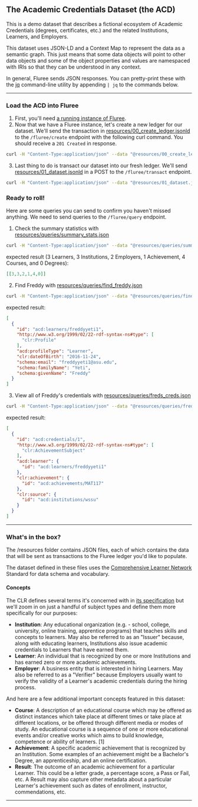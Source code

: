 ## The Academic Credentials Dataset (the ACD)

This is a demo dataset that describes a fictional ecosystem of Academic Credentials (degrees, certificates, etc.) and the related Institutions, Learners, and Employers.

This dataset uses JSON-LD and a Context Map to represent the data as a semantic graph. This just means that some data objects will point to other data objects and some of the object properties and values are namespaced with IRIs so that they can be understood in any context.

In general, Fluree sends JSON responses. You can pretty-print these with the [jq](https://www.baeldung.com/linux/jq-command-json) command-line utility by appending `| jq` to the commands below.

___

### Load the ACD into Fluree
1. First, you'll need [a running instance of Fluree](https://next.developers.flur.ee/docs/learn/tutorial/introduction/#running-fluree).
2. Now that we have a Fluree instance, let's create a new ledger for our dataset. We'll send the transaction in [resources/00_create_ledger.jsonld](resources/00_create_ledger.jsonld) to the `/fluree/create` endpoint with the following curl command. You should receive a `201 Created` in response.

```sh
curl -H "Content-Type:application/json" --data "@resources/00_create_ledger.jsonld" localhost:58090/fluree/create
```

3. Last thing to do is transact our dataset into our fresh ledger. We'll send [resources/01_dataset.jsonld](resources/01_dataset.jsonld) in a  POST to the `/fluree/transact` endpoint.

```sh
curl -H "Content-Type:application/json" --data "@resources/01_dataset.jsonld" localhost:58090/fluree/transact
```

### Ready to roll!

Here are some queries you can send to confirm you haven't missed anything. We need to send queries to the `/fluree/query` endpoint.

1. Check the summary statistics with [resources/queries/summary_stats.json](resources/queries/summary_stats.json)

```sh
curl -H "Content-Type:application/json" --data "@resources/queries/summary_stats.json" localhost:58090/fluree/query
``` 

  expected result (3 Learners, 3 Institutions, 2 Employers, 1 Achievement, 4 Courses, and 0 Degrees):


```json
[[3,3,2,1,4,0]]
```

2. Find Freddy with [resources/queries/find_freddy.json](resources/queries/find_freddy.json)

```sh
curl -H "Content-Type:application/json" --data "@resources/queries/find_freddy.json" localhost:58090/fluree/query
```

expected result:

```json
[
  {
    "id": "acd:learners/freddyyeti1",
    "http://www.w3.org/1999/02/22-rdf-syntax-ns#type": [
      "clr:Profile"
    ],
    "acd:profileType": "Learner",
    "clr:dateOfBirth": "2016-11-24",
    "schema:email": "freddyyeti1@asu.edu",
    "schema:familyName": "Yeti",
    "schema:givenName": "Freddy"
  }
]
```

3. View all of Freddy's credentials with [resources/queries/freds_creds.json](resources/queries/freds_creds.json)

```sh
curl -H "Content-Type:application/json" --data "@resources/queries/freds_creds.json" localhost:58090/fluree/query
```

expected result:

```json
[
  {
    "id": "acd:credentials/1",
    "http://www.w3.org/1999/02/22-rdf-syntax-ns#type": [
      "clr:AchievementSubject"
    ],
    "acd:learner": {
      "id": "acd:learners/freddyyeti1"
    },
    "clr:achievement": {
      "id": "acd:achievements/MAT117"
    },
    "clr:source": {
      "id": "acd:institutions/wssu"
    }
  }
]
```

---
### What's in the box?

The /resources folder contains JSON files, each of which contains the data that will be sent as transactions to the Fluree ledger you'd like to populate.

The dataset defined in these files uses the [Comprehensive Learner Network](https://www.imsglobal.org/spec/clr/v2p0) Standard for data schema and vocabulary.

#### Concepts

The CLR defines several terms it's concerned with in [its specification](https://www.imsglobal.org/spec/clr/v2p0#terminology) but we'll zoom in on just a handful of subject types and define them more specifically for our purposes:

- __Institution__: Any educational organization (e.g. - school, college, university, online training, apprentice programs) that teaches skills and concepts to learners. May also be referred to as an "Issuer" because, along with educating learners, Institutions also issue academic credentials to Learners that have earned them.
- __Learner__: An individual that is recognized by one or more Institutions and has earned zero or more academic achievements.
- __Employer__: A business entity that is interested in hiring Learners. May also be referred to as a "Verifier" because Employers usually want to verify the validity of a Learner's academic credentials during the hiring process.

And here are a few additional important concepts featured in this dataset:

- __Course__: A description of an educational course which may be offered as distinct instances which take place at different times or take place at different locations, or be offered through different media or modes of study. An educational course is a sequence of one or more educational events and/or creative works which aims to build knowledge, competence or ability of learners. [1]
- __Achievement__: A specific academic achievement that is recognized by an Institution. Some examples of an achievement might be a Bachelor's Degree, an apprenticeship, and an online certification.
- __Result__: The outcome of an academic achievement for a particular Learner. This could be a letter grade, a percentage score, a Pass or Fail, etc. A Result may also capture other metadata about a particular Learner's achievement such as dates of enrollment, instructor, commendations, etc.
___

